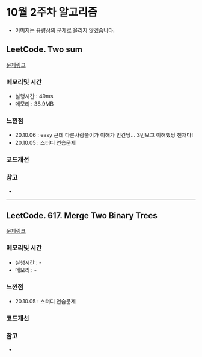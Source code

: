 # 10월 2주차 알고리즘

* 이미지는 용량상의 문제로 올리지 않겠습니다.

## LeetCode. Two sum

[문제링크](https://leetcode.com/problems/two-sum/)

### 메모리및 시간
* 실행시간 : 49ms
* 메모리 : 38.9MB 

### 느낀점
* 20.10.06 : easy 근데 다른사람풀이가 이해가 안간당... 3번보고 이해했당 천재다!
* 20.10.05 : 스터디 연습문제 

### 코드개선 


### 참고
*

---

## LeetCode. 617. Merge Two Binary Trees

[문제링크](https://leetcode.com/problems/merge-two-binary-trees/)

### 메모리및 시간
* 실행시간 : -
* 메모리 : - 

### 느낀점
* 20.10.05 : 스터디 연습문제 

### 코드개선 


### 참고
*


